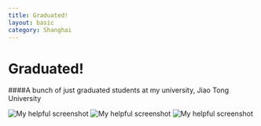 ```yaml
---
title: Graduated!
layout: basic
category: Shanghai
---
```



Graduated!
==========

####A bunch of just graduated students at my university,  Jiao Tong University

![My helpful screenshot](http://res.cloudinary.com/djfwqxjdx/image/upload/v1412525857/graduated1_knorbp.jpg)
![My helpful screenshot](http://res.cloudinary.com/djfwqxjdx/image/upload/v1412525868/graduated2_dsvgnf.jpg)
![My helpful screenshot](http://res.cloudinary.com/djfwqxjdx/image/upload/v1412525846/graduated3_fjxnvd.jpg)




